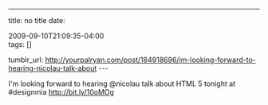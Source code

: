 ---
title: no title
date:

 2009-09-10T21:09:35-04:00  
tags:  []

tumblr_url:
http://yourpalryan.com/post/184918696/im-looking-forward-to-hearing-nicolau-talk-about
\-\--

I'm looking forward to hearing \@nicolau talk about HTML 5 tonight at
\#designmia <http://bit.ly/10oMOg>
